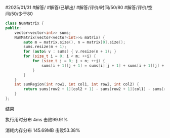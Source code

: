 #2025/01/31 #解答/ #解答/已解出/ #解答/评价/时间/50/80  #解答/评价/空间/50/少于80 

```cpp
class NumMatrix {
public:
	vector<vector<int>> sums;
    NumMatrix(vector<vector<int>>& matrix) {
	    auto m = matrix.size(), n = matrix[0].size();
		sums.resize(m + 1);
		for (auto& v : sums) { v.resize(n + 1); }
		for (size_t i = 0; i < m; ++i) {
			for (size_t j = 0; j < n; ++j) {
				sums[i + 1][j + 1] = sums[i][j + 1] + sums[i + 1][j] + matrix[i][j] - sums[i][j];
			}
		}
    }
    int sumRegion(int row1, int col1, int row2, int col2) {
        return sums[row2 + 1][col2 + 1] - sums[row2 + 1][col1] - sums[row1][col2 + 1] + sums[row1][col1];
    }
};
```

结果

执行用时分布
4ms
击败99.91%

消耗内存分布
145.69MB
击败53.38%